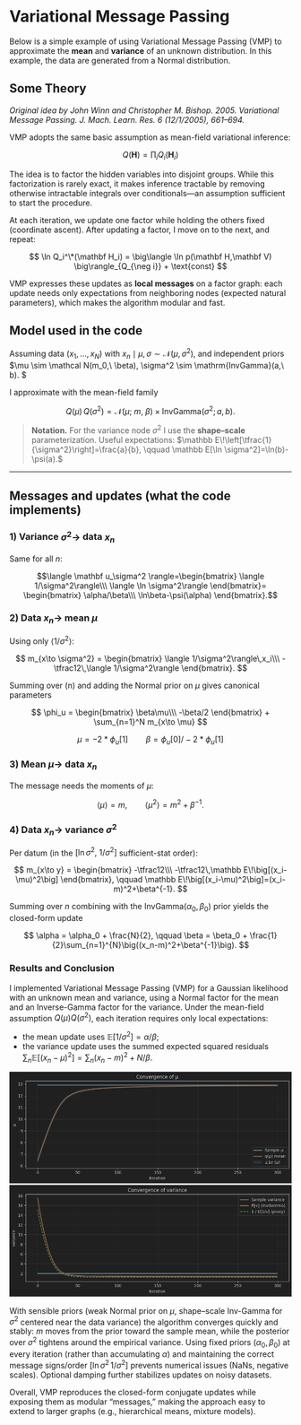# Variational Message Passing

Below is a simple example of using Variational Message Passing (VMP) to approximate the **mean** and **variance** of an unknown distribution. In this example, the data are generated from a Normal distribution.

## Some Theory
*Original idea by John Winn and Christopher M. Bishop. 2005. Variational Message Passing. J. Mach. Learn. Res. 6 (12/1/2005), 661–694.*

VMP adopts the same basic assumption as mean-field variational inference:

$$
Q(\mathbf{H})=\prod_{i} Q_{i}(\mathbf{H}_{i})
$$

The idea is to factor the hidden variables into disjoint groups. While this factorization is rarely exact, it makes inference tractable by removing otherwise intractable integrals over conditionals—an assumption sufficient to start the procedure.

At each iteration, we update one factor while holding the others fixed (coordinate ascent). After updating a factor, I move on to the next, and repeat:

$$
\ln Q_i^\*(\mathbf H_i)
= \big\langle \ln p(\mathbf H,\mathbf V) \big\rangle_{Q_{\neg i}} + \text{const}
$$

VMP expresses these updates as **local messages** on a factor graph: each update needs only expectations from neighboring nodes (expected natural parameters), which makes the algorithm modular and fast.
## Model used in the code

Assuming data $(x_1,\dots,x_N)$ with $x_n \mid \mu, \sigma \sim \mathcal N(\mu,\, \sigma^2),$
and independent priors $\mu \sim \mathcal N(m_0,\ \beta), \sigma^2 \sim \mathrm{InvGamma}(a,\ b). $

I approximate with the mean-field family

$$
Q(\mu)\,Q(\sigma^2)
= \mathcal N(\mu;\ m,\ \beta) \times \mathrm{InvGamma}(\sigma^2; a, b).
$$

> **Notation.** For the variance node $\sigma^2$ I use the **shape–scale** parameterization.
> Useful expectations:
> $\mathbb E\!\left[\tfrac{1}{\sigma^2}\right]=\frac{a}{b},
> \qquad
> \mathbb E[\ln \sigma^2]=\ln(b)-\psi(a).$

---

## Messages and updates (what the code implements)

### 1) Variance $\sigma^2\to$ data $x_n$

Same for all $n$:

$$\langle \mathbf u_\sigma^2 \rangle=\begin{bmatrix}
\langle 1/\sigma^2\rangle\\\
\langle \ln \sigma^2\rangle
\end{bmatrix}=
\begin{bmatrix}
\alpha/\beta\\\
\ln\beta-\psi(\alpha)
\end{bmatrix}.$$

### 2) Data $x_n \to$ mean $\mu$
Using only $\langle 1/\sigma^2\rangle$:

$$
m_{x\to \sigma^2} =
\begin{bmatrix}
\langle 1/\sigma^2\rangle\,x_i\\\
-\tfrac12\,\langle 1/\sigma^2\rangle
\end{bmatrix}.
$$

Summing over \(n\) and adding the Normal prior on $\mu$ gives canonical parameters

$$
\phi_u =
\begin{bmatrix}
\beta\mu\\\
-\beta/2
\end{bmatrix} +
\sum_{n=1}^N m_{x\to \mu}
$$

$$
\mu=-2 * \phi_u[1]
\qquad
\beta=\phi_u[0] / -2 * \phi_u[1]
$$

### 3) Mean $\mu \to$ data $x_n$
The message needs the moments of $\mu$:

$$
\langle \mu\rangle = m,
\qquad
\langle \mu^2\rangle = m^2 + \beta^{-1}.
$$

### 4) Data $x_n \to$ variance $\sigma^2$
Per datum (in the $[\ln \sigma^2,\ 1/\sigma^2]$ sufficient-stat order):

$$
m_{x\to y} =
\begin{bmatrix}
-\tfrac12\\\
-\tfrac12\,\mathbb E\!\big[(x_i-\mu)^2\big]
\end{bmatrix},
\qquad
\mathbb E\!\big[(x_i-\mu)^2\big]=(x_i-m)^2+\beta^{-1}.
$$

Summing over $n$ combining with the $\mathrm{InvGamma}(\alpha_0,\beta_0)$ prior yields the closed-form update

$$
\alpha = \alpha_0 + \frac{N}{2},
\qquad
\beta = \beta_0 + \frac{1}{2}\sum_{n=1}^{N}\big((x_n-m)^2+\beta^{-1}\big).
$$

### Results and Conclusion

I implemented Variational Message Passing (VMP) for a Gaussian likelihood with
an unknown mean and variance, using a Normal factor for the mean and an
Inverse-Gamma factor for the variance. Under the mean-field assumption
$Q(\mu)Q(\sigma^2)$, each iteration requires only local expectations:

- the mean update uses $\mathbb{E}[1/\sigma^2] = \alpha/\beta$;
- the variance update uses the summed expected squared residuals
  $\sum_n \mathbb{E}[(x_n-\mu)^2] = \sum_n (x_n-m)^2 + N/\beta$.

![Mean approximation](img/output_mean.png)
![Variance approximation](img/output_variance.png)

With sensible priors (weak Normal prior on $\mu$, shape–scale Inv-Gamma for $\sigma^2$
centered near the data variance) the algorithm converges quickly and stably:
$m$ moves from the prior toward the sample mean, while the posterior over
$\sigma^2$ tightens around the empirical variance. Using fixed priors $(\alpha_0,\beta_0)$
at every iteration (rather than accumulating $\alpha$) and maintaining
the correct message signs/order $[\ln \sigma^2\,1/\sigma^2]$ prevents numerical issues
(NaNs, negative scales). Optional damping further stabilizes updates on
noisy datasets.

Overall, VMP reproduces the closed-form conjugate updates while exposing
them as modular “messages,” making the approach easy to extend to larger
graphs (e.g., hierarchical means, mixture models).


